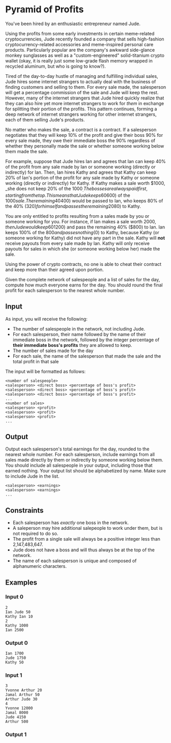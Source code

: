 # Pyramid of Profits

You've been hired by an enthusiastic entrepreneur named Jude.

Using the profits from some early investments in certain meme-related cryptocurrencies,
Jude recently founded a company that sells high-fashion cryptocurrency-related accessories
and meme-inspired personal care products. Particularly popular are the company's awkward side-glance monkey sunglasses
as well as a "custom-engineered" solid-titanium crypto wallet (okay, it is really just some low-grade flash memory wrapped in recycled aluminum,
but who is going to know?).

Tired of the day-to-day hustle of managing and fulfilling individual sales, Jude hires some
internet strangers to actually deal with the business of finding customers and selling to them.
For every sale made, the salesperson will get a percentage commission of the sale and Jude will keep the rest.
However, many of the internet strangers that Jude hired quickly realize that they can also hire yet more
internet strangers to work for _them_ in exchange for splitting their portion of the profits.
This pattern continues, forming a deep network of internet strangers working for other internet strangers,
each of them selling Jude's products.

No matter who makes the sale, a contract is a contract.
If a salesperson negotiates that they will keep 10% of the profit and give their boss 90% for every sale made,
they owe their immediate boss the 90% regardless of whether they personally made the sale or whether someone working below them made the sale.

For example, suppose that Jude hires Ian and agrees that Ian can keep 40% of the profit from any sale made by Ian or someone working (directly or indirectly) for Ian.
Then, Ian hires Kathy and agrees that Kathy can keep 20% of Ian's portion of the profit for any sale made by Kathy or someone working (directly or indirectly) for Kathy.
If Kathy makes a sale worth $1000, _she does not keep 20% of the $1000_.
The bosses are always paid first, starting from the top.
This means that Jude keeps 60% ($600) of the $1000 sale.
The remaining 40% ($400) would be passed to Ian, who keeps 80% of the 40% ($320) for himself and passes the remaining 20% of the 40% ($80) to Kathy.

You are only entitled to profits resulting from a sales made by you or someone working for you.
For instance, if Ian makes a sale worth $2000, then Jude would keep 60% ($1200) and pass the remaining 40% ($800) to Ian.
Ian keeps 100% of the $800 and passes nothing ($0) to Kathy, because Kathy (or someone working for Kathy) did not have any part in the sale.
Kathy will **not** receive payouts from every sale made by Ian.
Kathy will only receive payouts for sales in which she (or someone working below her) made the sale.

Using the power of crypto contracts, no one is able to cheat their contract and keep more than their agreed upon portion.

Given the complete network of salespeople and a list of sales for the day, compute how much everyone earns for the day.
You should round the final profit for each salesperson to the nearest whole number.

## Input
As input, you will receive the following:

* The number of salespeople in the network, not including Jude.
* For each salesperson, their name followed by the name of their immediate boss in the network, followed by the integer percentage of **their immediate boss's profits** they are allowed to keep.
* The number of sales made for the day
* For each sale, the name of the salesperson that made the sale and the total profit in that sale

The input will be formatted as follows:
```
<number of salespeople>
<salesperson> <direct boss> <percentage of boss's profit>
<salesperson> <direct boss> <percentage of boss's profit>
<salesperson> <direct boss> <percentage of boss's profit>
...
<number of sales>
<salesperson> <profit>
<salesperson> <profit>
<salesperson> <profit>
...
```

## Output
Output each salesperson's total earnings for the day, rounded to the nearest whole number.
For each salesperson, include earnings from all sales made directly by them or indirectly by someone working below them.
You should include all salespeople in your output, including those that earned nothing.
Your output list should be alphabetized by name.
Make sure to include Jude in the list.

```
<salesperson> <earnings>
<salesperson> <earnings>
...
```

## Constraints
* Each salesperson has _exactly_ one boss in the network.
* A saleperson may hire additional salepeople to work under them, but is not required to do so.
* The profit from a single sale will always be a positive integer less than 2,147,483,647.
* Jude does not have a boss and will thus always be at the top of the network.
* The name of each salesperson is unique and composed of alphanumeric characters.

## Examples

### Input 0
```
2
Ian Jude 50
Kathy Ian 10
2
Kathy 1000
Ian 2500
```

### Output 0
```
Ian 1700
Jude 1750
Kathy 50
```

### Input 1
```
3
Yvonne Arthur 20
Jamal Arthur 50
Arthur Jude 30
4
Yvonne 12000
Jamal 8000
Jude 4150
Arthur 500
```

### Output 1
```

```
